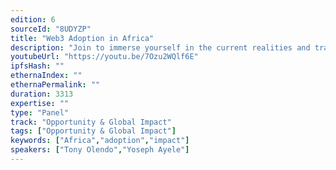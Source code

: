 ```yaml
---
edition: 6
sourceId: "8UDYZP"
title: "Web3 Adoption in Africa"
description: "Join to immerse yourself in the current realities and trajectories of Africa and Web3. Let’s talk about Africa from the perspective of Africans, the opportunities Africans see for our continent, and what the state of adoption is. Discussion themes include education and talent, DeFi, regulation landscape, culture and art, and the funding landscape for Web3 startups."
youtubeUrl: "https://youtu.be/7Ozu2WQlf6E"
ipfsHash: ""
ethernaIndex: ""
ethernaPermalink: ""
duration: 3313
expertise: ""
type: "Panel"
track: "Opportunity & Global Impact"
tags: ["Opportunity & Global Impact"]
keywords: ["Africa","adoption","impact"]
speakers: ["Tony Olendo","Yoseph Ayele"]
---
```

